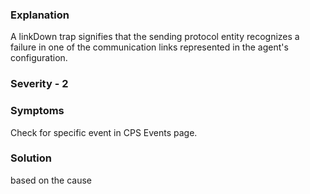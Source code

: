 ### Explanation

A linkDown trap signifies that the sending protocol entity recognizes a failure in one of the communication links represented in the agent's configuration.

### Severity - 2

### Symptoms

Check for specific event in CPS Events page.

### Solution

based on the cause